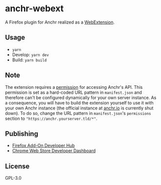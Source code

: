 # anchr-webext

A Firefox plugin for Anchr realized as a [WebExtension](https://developer.mozilla.org/docs/Mozilla/Add-ons/WebExtensions).

## Usage
* `yarn`
* Develop: `yarn dev`
* Build: `yarn build`

## Note
The extension requires a [permission](https://developer.mozilla.org/docs/Mozilla/Add-ons/WebExtensions/manifest.json/permissions) for accessing Anchr's API. This permission is set as a hard-coded URL pattern in `manifest.json` and therefore can't be configured dynamically for your own server instance. As a consequence, you will have to build the extension yourself to use it with your own Anchr instance (the official instance at [anchr.io](https://anchr.io) is currently shut down). To do so, change the URL pattern in `manifest.json`'s `permissions` section to `"https://anchr.yourserver.tld/*"`.

## Publishing
* [Firefox Add-On Developer Hub](https://addons.mozilla.org/developers/addons)
* [Chrome Web Store Developer Dashboard](https://chrome.google.com/webstore/devconsole/5585a51a-e081-43ea-a838-3b7c9751e64e)

## License
GPL-3.0
